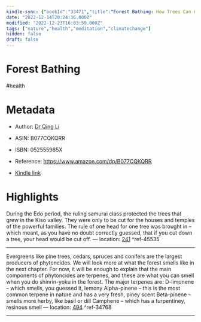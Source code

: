 ```yaml
---
kindle-sync: {"bookId":"33471","title":"Forest Bathing: How Trees Can Help You Find Health and Happiness","author":"Dr Qing  Li","asin":"B077CQKQRR","lastAnnotatedDate":"2022-01-11","bookImageUrl":"https://m.media-amazon.com/images/I/91+LiTVgwmL._SY160.jpg","highlightsCount":2}
date: "2022-12-14T20:24:36.000Z"
modified: "2022-12-23T16:03:59.000Z"
tags: ["nature","health","meditation","climatechange"]
hidden: false
draft: false
---
```

# Forest Bathing

#health

# Metadata

* Author: [Dr Qing  Li](https://www.amazon.com/Dr-Qing-Li/e/B07V7FYX9X/ref=dp_byline_cont_ebooks_1)

* ASIN: B077CQKQRR

* ISBN: 052555985X

* Reference: <https://www.amazon.com/dp/B077CQKQRR>

* [Kindle link](kindle://book?action=open&asin=B077CQKQRR)

# Highlights

During the Edo period, the ruling samurai class protected the trees that grew in the Kiso valley. They were only to be cut for the houses and temples of the powerful families. The rule of one head for one tree was brought in – which meant, as you have no doubt correctly guessed, that if you cut down a tree, your head would be cut off. — location: [241](kindle://book?action=open&asin=B077CQKQRR&location=241) ^ref-45535

---

Evergreens like pine trees, cedars, spruces and conifers are the largest producers of phytoncides. We will look more at what the forest smells like in the next chapter. For now, it will be enough to explain that the main components of phytoncides are terpenes, and these are what you can smell when you do shinrin-yoku in the forest. The major terpenes are: D-limonene – which smells, you guessed it, lemony Alpha-pinene – this is the most common terpene in nature and has a very fresh, piney scent Beta-pinene – smells more herby, like basil or dill Camphene – which has a turpentiney, resinous smell — location: [494](kindle://book?action=open&asin=B077CQKQRR&location=494) ^ref-34768

---
